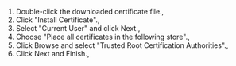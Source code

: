 1. Double-click the downloaded certificate file.,
2. Click "Install Certificate".,
3. Select "Current User" and click Next.,
4. Choose "Place all certificates in the following store".,
5. Click Browse and select "Trusted Root Certification Authorities".,
6. Click Next and Finish.,
